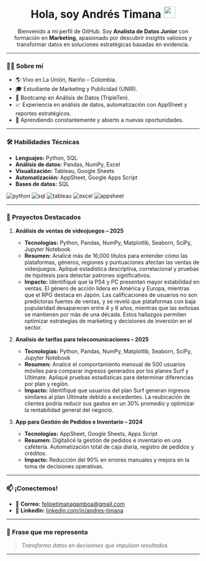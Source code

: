 <h1 align="center">
  Hola, soy Andrés Timana
  <img decoding="async" src="https://media.giphy.com/media/hvRJCLFzcasrR4ia7z/giphy.gif" width="30px"/>
</h1>

<p align="center">
  Bienvenido a mi perfil de GitHub. Soy <strong>Analista de Datos Junior</strong> con formación en <strong>Marketing</strong>, apasionado por descubrir insights valiosos y transformar datos en soluciones estratégicas basadas en evidencia.
</p>

---

### 👨‍💻 Sobre mí
- 🌎 Vivo en La Unión, Nariño – Colombia.
- 🎓 Estudiante de Marketing y Publicidad (UNIR).
- 🎯 Bootcamp en Análisis de Datos (TripleTen).
- 📈 Experiencia en análisis de datos, automatización con AppSheet y reportes estratégicos.
- 🌱 Aprendiendo constantemente y abierto a nuevas oportunidades.

---

### 🛠️ Habilidades Técnicas
- **Lenguajes:** Python, SQL
- **Análisis de datos:** Pandas, NumPy, Excel
- **Visualización:** Tableau, Google Sheets
- **Automatización:** AppSheet, Google Apps Script
- **Bases de datos:** SQL

<div id="header" align="left">
    <img src="https://img.shields.io/badge/Python-3776AB?style=for-the-badge&logo=python&logoColor=white" alt="python"/>
    <img src="https://img.shields.io/badge/SQL-336791?style=for-the-badge&logo=postgresql&logoColor=white" alt="sql"/>
    <img src="https://img.shields.io/badge/Tableau-E97627?style=for-the-badge&logo=tableau&logoColor=white" alt="tableau"/>
    <img src="https://img.shields.io/badge/Excel-217346?style=for-the-badge&logo=microsoft-excel&logoColor=white" alt="excel"/>
    <img src="https://img.shields.io/badge/AppSheet-4285F4?style=for-the-badge&logo=google&logoColor=white" alt="appsheet"/>
</div>

---

### 📌 Proyectos Destacados

1. **Análisis de ventas de videojuegos – 2025**  
   - **Tecnologías:** Python, Pandas, NumPy, Matplotlib, Seaborn, SciPy, Jupyter Notebook  
   - **Resumen:** Analicé más de 16,000 títulos para entender cómo las plataformas, géneros, regiones y puntuaciones afectan las ventas de videojuegos. Apliqué estadística descriptiva, correlacional y pruebas de hipótesis para detectar patrones significativos.  
   - **Impacto:** Identifiqué que la PS4 y PC presentan mayor estabilidad en ventas. El género de acción lidera en América y Europa, mientras que el RPG destaca en Japón. Las calificaciones de usuarios no son predictoras fuertes de ventas, y se reveló que plataformas con baja popularidad desaparecen entre 4 y 6 años, mientras que las exitosas se mantienen por más de una década. Estos hallazgos permiten optimizar estrategias de marketing y decisiones de inversión en el sector.



2. **Analisis de tarifas para telecomunicaciones – 2025**  
   - **Tecnologías:** Python, Pandas, NumPy, Matplotlib, Seaborn, SciPy, Jupyter Notebook  
   - **Resumen:** Analicé el comportamiento mensual de 500 usuarios móviles para comparar ingresos generados por los planes Surf y Ultimate. Apliqué pruebas estadísticas para determinar diferencias por plan y región.
   - **Impacto:** Identifiqué que usuarios del plan Surf generan ingresos similares al plan Ultimate debido a excedentes. La reubicación de clientes podría reducir sus gastos en un 30% promedio y optimizar la rentabilidad general del negocio.

3. **App para Gestión de Pedidos e Inventario – 2024**  
   - **Tecnologías:** AppSheet, Google Sheets, Apps Script  
   - **Resumen:** Digitalicé la gestión de pedidos e inventario en una cafetería. Automatización total de caja diaria, registro de pedidos y créditos.  
   - **Impacto:** Reducción del 90% en errores manuales y mejora en la toma de decisiones operativas.

---

### 📫 ¡Conectemos!
- 📧 **Correo:** felipetimanagamboa@gmail.com  
- 💼 **LinkedIn:** [linkedin.com/in/andres-timana](https://www.linkedin.com/in/andres-timana/)    

---

### 🚀 Frase que me representa
> *Transformo datos en decisiones que impulsan resultados.*

---

